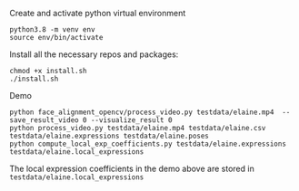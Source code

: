 Create and activate python virtual environment

```
python3.8 -m venv env
source env/bin/activate
```

Install all the necessary repos and packages:
```
chmod +x install.sh
./install.sh
```

Demo
```
python face_alignment_opencv/process_video.py testdata/elaine.mp4  --save_result_video 0 --visualize_result 0
python process_video.py testdata/elaine.mp4 testdata/elaine.csv testdata/elaine.expressions testdata/elaine.poses
python compute_local_exp_coefficients.py testdata/elaine.expressions testdata/elaine.local_expressions
```

The local expression coefficients in the demo above are stored in `testdata/elaine.local_expressions`

